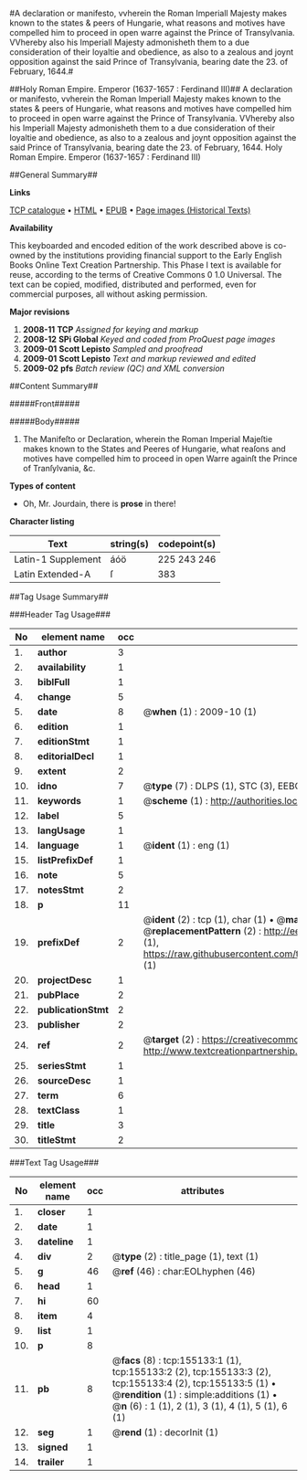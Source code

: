 #A declaration or manifesto, vvherein the Roman Imperiall Majesty makes known to the states & peers of Hungarie, what reasons and motives have compelled him to proceed in open warre against the Prince of Transylvania. VVhereby also his Imperiall Majesty admonisheth them to a due consideration of their loyaltie and obedience, as also to a zealous and joynt opposition against the said Prince of Transylvania, bearing date the 23. of February, 1644.#

##Holy Roman Empire. Emperor (1637-1657 : Ferdinand III)##
A declaration or manifesto, vvherein the Roman Imperiall Majesty makes known to the states & peers of Hungarie, what reasons and motives have compelled him to proceed in open warre against the Prince of Transylvania. VVhereby also his Imperiall Majesty admonisheth them to a due consideration of their loyaltie and obedience, as also to a zealous and joynt opposition against the said Prince of Transylvania, bearing date the 23. of February, 1644.
Holy Roman Empire. Emperor (1637-1657 : Ferdinand III)

##General Summary##

**Links**

[TCP catalogue](http://www.ota.ox.ac.uk/tcp/)  • 
[HTML](http://tei.it.ox.ac.uk/tcp/Texts-HTML/free/A85/A85219.html)  • 
[EPUB](http://tei.it.ox.ac.uk/tcp/Texts-EPUB/free/A85/A85219.epub) • 
[Page images (Historical Texts)](https://data.historicaltexts.jisc.ac.uk/view?pubId=eebo-99872009e&pageId=eebo-99872009e-155133-1)

**Availability**

This keyboarded and encoded edition of the
	       work described above is co-owned by the institutions
	       providing financial support to the Early English Books
	       Online Text Creation Partnership. This Phase I text is
	       available for reuse, according to the terms of Creative
	       Commons 0 1.0 Universal. The text can be copied,
	       modified, distributed and performed, even for
	       commercial purposes, all without asking permission.

**Major revisions**

1. __2008-11__ __TCP__ *Assigned for keying and markup*
1. __2008-12__ __SPi Global__ *Keyed and coded from ProQuest page images*
1. __2009-01__ __Scott Lepisto__ *Sampled and proofread*
1. __2009-01__ __Scott Lepisto__ *Text and markup reviewed and edited*
1. __2009-02__ __pfs__ *Batch review (QC) and XML conversion*

##Content Summary##

#####Front#####

#####Body#####

1. The Manifeſto or Declaration, wherein the Roman Imperial Majeſtie makes known to the States and Peeres of Hungarie, what reaſons and motives have compelled him to proceed in open Warre againſt the Prince of Tranſylvania, &c.

**Types of content**

  * Oh, Mr. Jourdain, there is **prose** in there!

**Character listing**


|Text|string(s)|codepoint(s)|
|---|---|---|
|Latin-1 Supplement|áóö|225 243 246|
|Latin Extended-A|ſ|383|

##Tag Usage Summary##

###Header Tag Usage###

|No|element name|occ|attributes|
|---|---|---|---|
|1.|__author__|3||
|2.|__availability__|1||
|3.|__biblFull__|1||
|4.|__change__|5||
|5.|__date__|8| @__when__ (1) : 2009-10 (1)|
|6.|__edition__|1||
|7.|__editionStmt__|1||
|8.|__editorialDecl__|1||
|9.|__extent__|2||
|10.|__idno__|7| @__type__ (7) : DLPS (1), STC (3), EEBO-CITATION (1), PROQUEST (1), VID (1)|
|11.|__keywords__|1| @__scheme__ (1) : http://authorities.loc.gov/ (1)|
|12.|__label__|5||
|13.|__langUsage__|1||
|14.|__language__|1| @__ident__ (1) : eng (1)|
|15.|__listPrefixDef__|1||
|16.|__note__|5||
|17.|__notesStmt__|2||
|18.|__p__|11||
|19.|__prefixDef__|2| @__ident__ (2) : tcp (1), char (1)  •  @__matchPattern__ (2) : ([0-9\-]+):([0-9IVX]+) (1), (.+) (1)  •  @__replacementPattern__ (2) : http://eebo.chadwyck.com/downloadtiff?vid=$1&page=$2 (1), https://raw.githubusercontent.com/textcreationpartnership/Texts/master/tcpchars.xml#$1 (1)|
|20.|__projectDesc__|1||
|21.|__pubPlace__|2||
|22.|__publicationStmt__|2||
|23.|__publisher__|2||
|24.|__ref__|2| @__target__ (2) : https://creativecommons.org/publicdomain/zero/1.0/ (1), http://www.textcreationpartnership.org/docs/. (1)|
|25.|__seriesStmt__|1||
|26.|__sourceDesc__|1||
|27.|__term__|6||
|28.|__textClass__|1||
|29.|__title__|3||
|30.|__titleStmt__|2||


###Text Tag Usage###

|No|element name|occ|attributes|
|---|---|---|---|
|1.|__closer__|1||
|2.|__date__|1||
|3.|__dateline__|1||
|4.|__div__|2| @__type__ (2) : title_page (1), text (1)|
|5.|__g__|46| @__ref__ (46) : char:EOLhyphen (46)|
|6.|__head__|1||
|7.|__hi__|60||
|8.|__item__|4||
|9.|__list__|1||
|10.|__p__|8||
|11.|__pb__|8| @__facs__ (8) : tcp:155133:1 (1), tcp:155133:2 (2), tcp:155133:3 (2), tcp:155133:4 (2), tcp:155133:5 (1)  •  @__rendition__ (1) : simple:additions (1)  •  @__n__ (6) : 1 (1), 2 (1), 3 (1), 4 (1), 5 (1), 6 (1)|
|12.|__seg__|1| @__rend__ (1) : decorInit (1)|
|13.|__signed__|1||
|14.|__trailer__|1||
